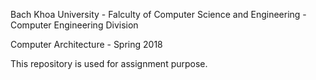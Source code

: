 Bach Khoa University - Falculty of Computer Science and Engineering - Computer Engineering Division

Computer Architecture - Spring 2018

This repository is used for assignment purpose.
